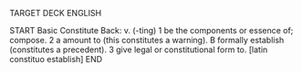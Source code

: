 TARGET DECK
ENGLISH

START
Basic
Constitute
Back: v. (-ting) 1 be the components or essence of; compose. 2 a amount to (this constitutes a warning). B formally establish (constitutes a precedent). 3 give legal or constitutional form to. [latin constituo establish]
END
